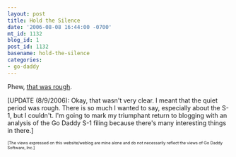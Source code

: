 ```yaml
---
layout: post
title: Hold the Silence
date: '2006-08-08 16:44:00 -0700'
mt_id: 1132
blog_id: 1
post_id: 1132
basename: hold-the-silence
categories:
- go-daddy
---
```

<p>Phew, <a href="http://www.bobparsons.com/WhyIPOPulled.html">that was rough</a>.</p>
<p>[UPDATE (8/9/2006): Okay, that wasn't very clear. I meant that the quiet period was rough. There is so much I wanted to say, especially about the S-1, but I couldn't. I'm going to mark my triumphant return to blogging with an analysis of the Go Daddy S-1 filing because there's many interesting things in there.]
</p><p style="font-size:xx-small;">[The views expressed on this website/weblog are mine alone and do not necessarily reflect the views of Go Daddy Software, Inc.]</p>
